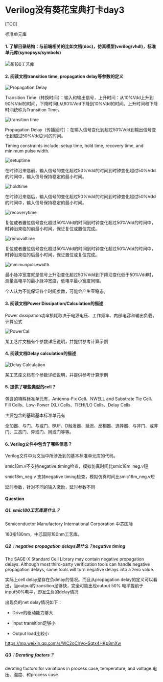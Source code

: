# Verilog没有葵花宝典打卡day3

[TOC]

标准单元库

#### 1. 了解目录结构：与前端相关的比如文档(doc)，仿真模型(verilog/vhdl)，标准单元库(synopsys/symbols)

![某180工艺库](https://ws3.sinaimg.cn/large/006C4SD7ly1g2dzfgabvyj30ri0oq766.jpg)

#### 2. 阅读文档transition time, propagation delay等参数的定义

![Propagation Delay](https://wx2.sinaimg.cn/large/006C4SD7ly1g2dtqwlevcj30h506r747.jpg)

Transition Time（转换时间）：输入和输出信号，上升时间：从10%Vdd上升到90%Vdd的时间，下降时间L从90%Vdd下降到10%Vdd的时间。上升时间和下降时间统称为Transition Time。

![transition time](https://wx3.sinaimg.cn/large/006C4SD7ly1g2dts5zuxnj30hl066aa0.jpg)

Propagation Delay（传播延时）：在输入信号变化到超过50%Vdd到输出信号变化到超过50%Vdd之间的时间。

Timing constraints include: setup time, hold time, recovery time, and minimum pulse width.

![setuptime](https://ws1.sinaimg.cn/large/006C4SD7ly1g2dueh40enj30gq06igli.jpg)

在时钟沿来临前，输入信号的变化超过50%Vdd的时间到时钟变化超过50%Vdd的时间中，输入信号保持稳定的最小时间。



![holdtime](https://wx1.sinaimg.cn/large/006C4SD7ly1g2dueh1ke7j30gm06ia9y.jpg)

在时钟沿来临后，输入信号的变化超过50%Vdd的时间到时钟变化超过50%Vdd的时间中，输入信号保持稳定的最小时间。

![recoverytime](https://ws2.sinaimg.cn/large/006C4SD7ly1g2dujj00dyj30gu06mmx3.jpg)

复位或者置位信号变化超过50%Vdd的时间到时钟变化超过50%Vdd的时间中，时钟沿来临的前最小时间，保证复位或置位完成。

![removaltime](https://ws1.sinaimg.cn/large/006C4SD7ly1g2dukpivylj30gl06umx3.jpg)

复位或者置位信号变化超过50%Vdd的时间到时钟变化超过50%Vdd的时间中，时钟沿来临的后最小时间，保证置位或复位完成。

![minimunpulsewidth](https://wx2.sinaimg.cn/large/006C4SD7ly1g2dum328vij30go05xdfr.jpg)

最小脉冲宽度就是信号上升沿变化超过50%Vdd到下降沿变化低于50%Vdd时，测量高电平的最小脉冲宽度，低电平最小宽度同理。

个人认为不能保证各个时间参数，可能会产生亚稳态。

#### 3. 阅读文档Power Dissipation/Calculation的描述

Power dissipation功率损耗取决于电源电压、工作频率、内部电容和输出负载，计算公式

![PowerCal](https://wx4.sinaimg.cn/large/006C4SD7ly1g2dux8lflij30es028mx1.jpg)

某工艺库文档有个参数详细说明，并提供参考计算示例

#### 4. 阅读文档Delay calculation的描述

![Delay Calculation](https://ws2.sinaimg.cn/large/006C4SD7ly1g2duwafrxxj30ge03gt8l.jpg)

某工艺库文档有个参数详细说明，并提供参考计算示例

#### 5. 提供了哪些类型的cell？

包含的特殊标准单元有，Antenna-Fix Cell、NWELL and Substrate Tie Cell、Fill Cells、Low-Power (XL) Cells、TIEHI/LO Cells、Delay Cells

主要包含的基础基本标准单元有

全加器、与门、与或门、BUF、D触发器、延迟、反相器、选择器、与非门、或非门、三态门、异或门、同或门等等。

#### 6. Verilog文件中包含了哪些信息？

Verilog文件中为文当中所涉及到的基本标准单元库的代码。

smic18m.v不支持negative timing检查，模拟仿真时间比smic18m_neg.v短

smic18m_neg.v 支持negative timing检查，模拟仿真时间比smic18m_neg.v短

延时参数，针对不同的输入激励，延时参数不同

#### Question

##### Q1. smic180工艺库是什么？

Semiconductor Manufactory International Corporation 中芯国际

180指180nm，中芯国际180nm工艺库。

##### Q2：negative propagation delays是什么？negative timing

The SAGE-X Standard Cell Library may contain negative propagation delays. Although most third-party verification tools can handle negative propagation delays, some tools will turn negative delays into a zero value.

实际上cell delay是存在负delay的情况。而且从propagation delay的定义可以看出，当output的transition足够快，完全可能出现output 50% 电平提前于input50%电平，即发生负的delay情况

出现负的net delay情况如下：

- Drive的驱动能力够大

- Input transition足够小

- Output load比较小

https://mp.weixin.qq.com/s/WC2oCIrVo-Sqtx4HKp8mXw

##### Q3：Derating factors？

derating factors for variations in process case, temperature, and voltage.电压、温度、和process case